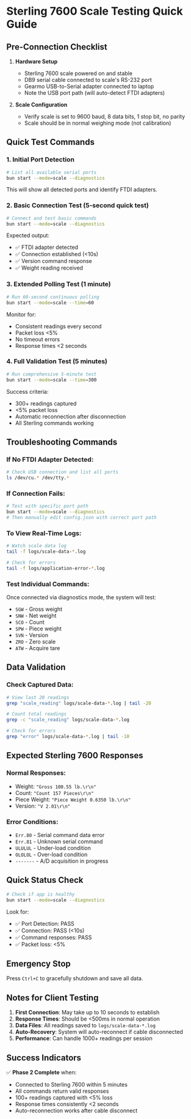 # Sterling 7600 Scale Testing Quick Guide

## Pre-Connection Checklist

1. **Hardware Setup**
   - Sterling 7600 scale powered on and stable
   - DB9 serial cable connected to scale's RS-232 port
   - Gearmo USB-to-Serial adapter connected to laptop
   - Note the USB port path (will auto-detect FTDI adapters)

2. **Scale Configuration**
   - Verify scale is set to 9600 baud, 8 data bits, 1 stop bit, no parity
   - Scale should be in normal weighing mode (not calibration)

## Quick Test Commands

### 1. Initial Port Detection
```bash
# List all available serial ports
bun start --mode=scale --diagnostics
```
This will show all detected ports and identify FTDI adapters.

### 2. Basic Connection Test (5-second quick test)
```bash
# Connect and test basic commands
bun start --mode=scale --diagnostics
```
Expected output:
- ✅ FTDI adapter detected
- ✅ Connection established (<10s)
- ✅ Version command response
- ✅ Weight reading received

### 3. Extended Polling Test (1 minute)
```bash
# Run 60-second continuous polling
bun start --mode=scale --time=60
```
Monitor for:
- Consistent readings every second
- Packet loss <5%
- No timeout errors
- Response times <2 seconds

### 4. Full Validation Test (5 minutes)
```bash
# Run comprehensive 5-minute test
bun start --mode=scale --time=300
```
Success criteria:
- 300+ readings captured
- <5% packet loss
- Automatic reconnection after disconnection
- All Sterling commands working

## Troubleshooting Commands

### If No FTDI Adapter Detected:
```bash
# Check USB connection and list all ports
ls /dev/cu.* /dev/tty.*
```

### If Connection Fails:
```bash
# Test with specific port path
bun start --mode=scale --diagnostics
# Then manually edit config.json with correct port path
```

### To View Real-Time Logs:
```bash
# Watch scale data log
tail -f logs/scale-data-*.log

# Check for errors
tail -f logs/application-error-*.log
```

### Test Individual Commands:
Once connected via diagnostics mode, the system will test:
- `SGW` - Gross weight
- `SNW` - Net weight  
- `SCO` - Count
- `SPW` - Piece weight
- `SVN` - Version
- `ZRO` - Zero scale
- `ATW` - Acquire tare

## Data Validation

### Check Captured Data:
```bash
# View last 20 readings
grep "scale_reading" logs/scale-data-*.log | tail -20

# Count total readings
grep -c "scale_reading" logs/scale-data-*.log

# Check for errors
grep "error" logs/scale-data-*.log | tail -10
```

## Expected Sterling 7600 Responses

### Normal Responses:
- Weight: `"Gross 100.55 lb.\r\n"`
- Count: `"Count 157 Pieces\r\n"`
- Piece Weight: `"Piece Weight 0.6350 lb.\r\n"`
- Version: `"V 2.01\r\n"`

### Error Conditions:
- `Err.80` - Serial command data error
- `Err.81` - Unknown serial command
- `ULULUL` - Under-load condition
- `OLOLOL` - Over-load condition
- `-------` - A/D acquisition in progress

## Quick Status Check

```bash
# Check if app is healthy
bun start --mode=scale --diagnostics
```

Look for:
- ✅ Port Detection: PASS
- ✅ Connection: PASS (<10s)
- ✅ Command responses: PASS
- ✅ Packet loss: <5%

## Emergency Stop

Press `Ctrl+C` to gracefully shutdown and save all data.

## Notes for Client Testing

1. **First Connection**: May take up to 10 seconds to establish
2. **Response Times**: Should be <500ms in normal operation
3. **Data Files**: All readings saved to `logs/scale-data-*.log`
4. **Auto-Recovery**: System will auto-reconnect if cable disconnected
5. **Performance**: Can handle 1000+ readings per session

## Success Indicators

✅ **Phase 2 Complete** when:
- Connected to Sterling 7600 within 5 minutes
- All commands return valid responses
- 100+ readings captured with <5% loss
- Response times consistently <2 seconds
- Auto-reconnection works after cable disconnect